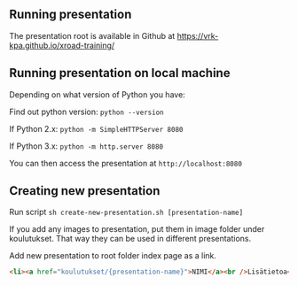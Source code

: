 ## Running presentation

The presentation root is available in Github at https://vrk-kpa.github.io/xroad-training/


## Running presentation on local machine

Depending on what version of Python you have:

Find out python version: `python --version`

If Python 2.x: `python -m SimpleHTTPServer 8080`

If Python 3.x: `python -m http.server 8080`

You can then access the presentation at `http://localhost:8080`


## Creating new presentation

Run script `sh create-new-presentation.sh [presentation-name]`

If you add any images to presentation, put them in image folder under koulutukset. That way they can be used in different presentations.

Add new presentation to root folder index page as a link.

```html
<li><a href="koulutukset/{presentation-name}">NIMI</a><br />Lisätietoa</li>
```
